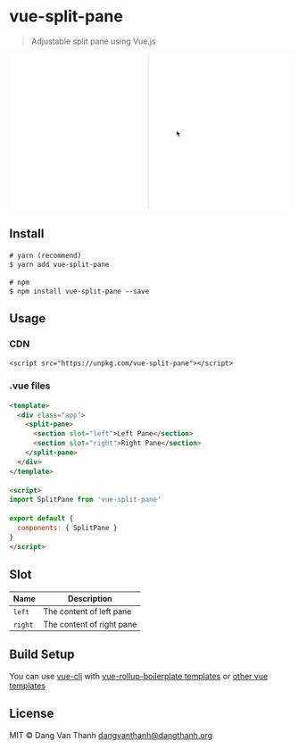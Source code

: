 # vue-split-pane

> Adjustable split pane using Vue.js

![](screenshot.gif)

## Install

```
# yarn (recommend)
$ yarn add vue-split-pane

# npm
$ npm install vue-split-pane --save
```

## Usage

### CDN

```
<script src="https://unpkg.com/vue-split-pane"></script>
```

### .vue files

```html
<template>
  <div class="app">
    <split-pane>
      <section slot="left">Left Pane</section>
      <section slot="right">Right Pane</section>
    </split-pane>
  </div>
</template>

<script>
import SplitPane from 'vue-split-pane'

export default {
  components: { SplitPane }
}
</script>
```

## Slot

| Name           | Description                              |
| -------------- | ---------------------------------------- |
| `left`         | The content of left pane                 |
| `right`        | The content of right pane                |

## Build Setup

You can use [vue-cli](https://github.com/vuejs/vue-cli) with [vue-rollup-boilerplate templates](https://github.com/dangvanthanh/vue-rollup-boilerplate) or [other vue templates](https://github.com/vuejs-templates)

## License

MIT © Dang Van Thanh <dangvanthanh@dangthanh.org>
